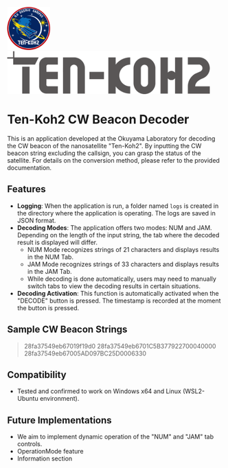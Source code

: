 <img src="Images/TK2.png" height="100px" />
<img src="Images/TEN-KOH2.png" height="100px" />

# Ten-Koh2 CW Beacon Decoder

This is an application developed at the Okuyama Laboratory for decoding the CW beacon of the nanosatellite "Ten-Koh2". By inputting the CW beacon string excluding the callsign, you can grasp the status of the satellite. For details on the conversion method, please refer to the provided documentation.


## Features

- **Logging**: When the application is run, a folder named `logs` is created in the directory where the application is operating. The logs are saved in JSON format.
- **Decoding Modes**: The application offers two modes: NUM and JAM. Depending on the length of the input string, the tab where the decoded result is displayed will differ. 
  - NUM Mode recognizes strings of 21 characters and displays results in the NUM Tab.
  - JAM Mode recognizes strings of 33 characters and displays results in the JAM Tab.
  - While decoding is done automatically, users may need to manually switch tabs to view the decoding results in certain situations.
- **Decoding Activation**: This function is automatically activated when the "DECODE" button is pressed. The timestamp is recorded at the moment the button is pressed.

## Sample CW Beacon Strings

> 28fa37549eb67019f19d0
> 28fa37549eb6701C5B377922700040000
> 28fa37549eb67005AD097BC25D0006330

## Compatibility

- Tested and confirmed to work on Windows x64 and Linux (WSL2-Ubuntu environment).

## Future Implementations

- We aim to implement dynamic operation of the "NUM" and "JAM" tab controls.
- OperationMode feature
- Information section
